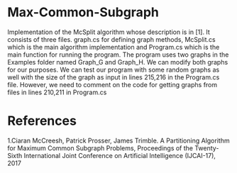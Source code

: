 # Max-Common-Subgraph
Implementation of the McSplit algorithm whose description is in [1].
It consists of three files. graph.cs for defining graph methods, McSplit.cs which is the main algorithm implementation and Program.cs which is the main function for running the program.
The program uses two graphs in the Examples folder named Graph_G and Graph_H. We can modify both graphs for our purposes.
We can test our program with some random graphs as well with the size of the graph as input in lines 215,216 in the Program.cs file. However, we need to comment on the code for getting graphs from files in lines 210,211 in Program.cs 

# References

1.Ciaran McCreesh, Patrick Prosser, James Trimble. A Partitioning Algorithm for Maximum Common Subgraph Problems, Proceedings of the Twenty-Sixth International Joint Conference on Artificial Intelligence (IJCAI-17), 2017
